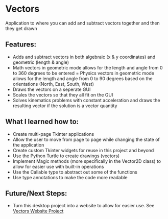 # Vectors
 Application to where you can add and subtract vectors together and then they get drawn

## Features:
- Adds and subtract vectors in both algebraic (x & y coordinates) and geometric (length & angle)
- Math vectors in geometric mode allows for the length and angle from 0 to 360 degrees to be entered
= Physics vectors in geometric mode allows for the length and angle from 0 to 90 degrees based on the orientations (North, East, South, West)
- Draws the vectors on a seperate GUI
- Scales the vectors so that they all fit on the GUI
- Solves kinematics problems with constant acceleration and draws the resulting vector if the solution is a vector quantity

## What I learned how to:
- Create multi-page Tkinter applications
- Allow the user to move from page to page while changing the state of the application
- Create custom Tkinter widgets for reuse in this project and beyond
- Use the Python Turtle to create drawings (vectors)
- Implement Magic methods (more specifically in the Vector2D class) to allow for easier use with built-in operations
- Use the Callable type to abstract out some of the functions 
- Use type annotations to make the code more readable

## Future/Next Steps:
- Turn this desktop project into a website to allow for easier use. See [Vectors Website Project]()
